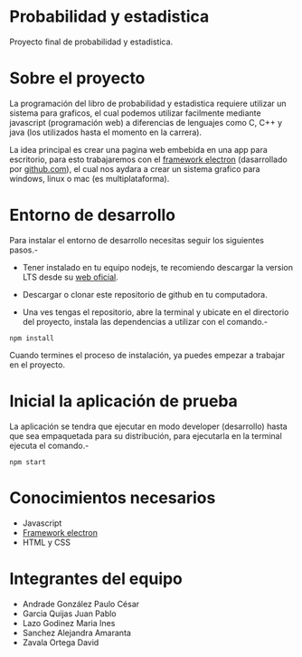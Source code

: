 Probabilidad y estadistica
=========================

Proyecto final de probabilidad y estadistica.

# Sobre el proyecto

La programación del libro de probabilidad y estadistica requiere utilizar un sistema para graficos, el cual podemos utilizar facilmente mediante javascript (programación web) a diferencias de lenguajes como C, C++ y java (los utilizados hasta el momento en la carrera).

La idea principal es crear una pagina web embebida en una app para escritorio, para esto trabajaremos con el <a href="http://electron.atom.io">framework electron</a> (dasarrollado por <a href="https://github.com">github.com</a>), el cual nos aydara a crear un sistema grafico para windows, linux o mac (es multiplataforma).

# Entorno de desarrollo

Para instalar el entorno de desarrollo necesitas seguir los siguientes pasos.-

* Tener instalado en tu equipo nodejs, te recomiendo descargar la version LTS desde su <a href="https://nodejs.org/en/">web oficial</a>.

* Descargar o clonar este repositorio de github en tu computadora.

* Una ves tengas el repositorio, abre la terminal y ubicate en el directorio del proyecto, instala las dependencias a utilizar con el comando.-

```
npm install
```

Cuando termines el proceso de instalación, ya puedes empezar a trabajar en el proyecto.

# Inicial la aplicación de prueba

La aplicación se tendra que ejecutar en modo developer (desarrollo) hasta que sea empaquetada para su distribución, para ejecutarla en la terminal ejecuta el comando.-

```
npm start
```

# Conocimientos necesarios

* Javascript
* <a href="https://github.com/electron/electron/tree/master/docs-translations/es">Framework electron</a>
* HTML y CSS

# Integrantes del equipo

* Andrade González Paulo César
* Garcia Quijas Juan Pablo
* Lazo Godinez Maria Ines
* Sanchez Alejandra Amaranta
* Zavala Ortega David